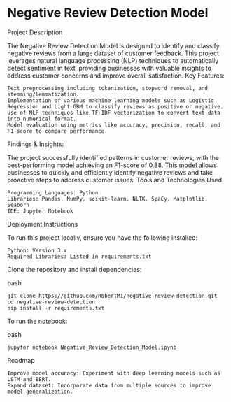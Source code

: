 # Negative Review Detection Model
Project Description

The Negative Review Detection Model is designed to identify and classify negative reviews from a large dataset of customer feedback. This project leverages natural language processing (NLP) techniques to automatically detect sentiment in text, providing businesses with valuable insights to address customer concerns and improve overall satisfaction.
Key Features:

    Text preprocessing including tokenization, stopword removal, and stemming/lemmatization.
    Implementation of various machine learning models such as Logistic Regression and Light GBM to classify reviews as positive or negative.
    Use of NLP techniques like TF-IDF vectorization to convert text data into numerical format.
    Model evaluation using metrics like accuracy, precision, recall, and F1-score to compare performance.

Findings & Insights:

The project successfully identified patterns in customer reviews, with the best-performing model achieving an F1-score of 0.88. This model allows businesses to quickly and efficiently identify negative reviews and take proactive steps to address customer issues.
Tools and Technologies Used

    Programming Languages: Python
    Libraries: Pandas, NumPy, scikit-learn, NLTK, SpaCy, Matplotlib, Seaborn
    IDE: Jupyter Notebook

Deployment Instructions

To run this project locally, ensure you have the following installed:

    Python: Version 3.x
    Required Libraries: Listed in requirements.txt

Clone the repository and install dependencies:

  bash

    git clone https://github.com/R0bertM1/negative-review-detection.git
    cd negative-review-detection
    pip install -r requirements.txt

To run the notebook:

  bash

    jupyter notebook Negative_Review_Detection_Model.ipynb

Roadmap

    Improve model accuracy: Experiment with deep learning models such as LSTM and BERT.
    Expand dataset: Incorporate data from multiple sources to improve model generalization.
